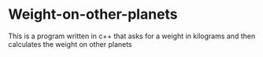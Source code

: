 # Weight-on-other-planets
This is a program written in c++ that asks for a weight in kilograms and then calculates the weight on other planets
